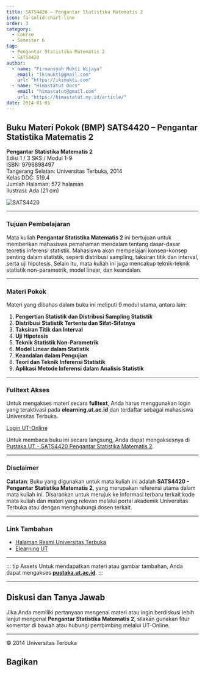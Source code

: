 ```yaml
--- 
title: SATS4420 – Pengantar Statistika Matematis 2
icon: fa-solid:chart-line
order: 3
category:
  - Course
  - Semester 6
tag:
  - Pengantar Statistika Matematis 2
  - SATS4420
author:
  - name: "Firmansyah Mukti Wijaya"
    email: "ikimukti@gmail.com"
    url: "https://ikimukti.com"
  - name: "Himastatut Docs"
    email: "himastatut@gmail.com"
    url: "https://himastatut.my.id/article/"
date: 2014-01-01
--- 
```


## Buku Materi Pokok (BMP) SATS4420 – Pengantar Statistika Matematis 2

**Pengantar Statistika Matematis 2**  
Edisi 1 / 3 SKS / Modul 1-9  
ISBN: 9796898497  
Tangerang Selatan: Universitas Terbuka, 2014  
Kelas DDC: 519.4  
Jumlah Halaman: 572 halaman  
Ilustrasi: Ada (21 cm)

![SATS4420](https://pustaka.ut.ac.id/lib/wp-content/uploads/2017/01/SATS4420.jpg)

--- 

### Tujuan Pembelajaran

Mata kuliah **Pengantar Statistika Matematis 2** ini bertujuan untuk memberikan mahasiswa pemahaman mendalam tentang dasar-dasar teoretis inferensi statistik. Mahasiswa akan mempelajari konsep-konsep penting dalam statistik, seperti distribusi sampling, taksiran titik dan interval, serta uji hipotesis. Selain itu, mata kuliah ini juga mencakup teknik-teknik statistik non-parametrik, model linear, dan keandalan.

--- 

### Materi Pokok

Materi yang dibahas dalam buku ini meliputi 9 modul utama, antara lain:

1. **Pengertian Statistik dan Distribusi Sampling Statistik**
2. **Distribusi Statistik Tertentu dan Sifat-Sifatnya**
3. **Taksiran Titik dan Interval**
4. **Uji Hipotesis**
5. **Teknik Statistik Non-Parametrik**
6. **Model Linear dalam Statistik**
7. **Keandalan dalam Pengujian**
8. **Teori dan Teknik Inferensi Statistik**
9. **Aplikasi Metode Inferensi dalam Analisis Statistik**

--- 

### Fulltext Akses

Untuk mengakses materi secara **fulltext**, Anda harus menggunakan login yang teraktivasi pada **elearning.ut.ac.id** dan terdaftar sebagai mahasiswa Universitas Terbuka.

[Login UT-Online](http://elearning.ut.ac.id)

Untuk membaca buku ini secara langsung, Anda dapat mengaksesnya di [Pustaka UT - SATS4420 Pengantar Statistika Matematis 2](https://pustaka.ut.ac.id/lib/sats4420-pengantar-statistika-matematis-2-2/).

--- 

### Disclaimer

**Catatan**: Buku yang digunakan untuk mata kuliah ini adalah **SATS4420 - Pengantar Statistika Matematis 2**, yang merupakan referensi utama dalam mata kuliah ini. Disarankan untuk merujuk ke informasi terbaru terkait kode mata kuliah dan materi yang relevan melalui portal akademik Universitas Terbuka atau dengan menghubungi dosen terkait.

--- 

### Link Tambahan

- [Halaman Resmi Universitas Terbuka](https://www.ut.ac.id)
- [Elearning UT](http://elearning.ut.ac.id)

--- 

::: tip Assets
Untuk mendapatkan materi atau gambar tambahan, Anda dapat mengakses **[pustaka.ut.ac.id](https://pustaka.ut.ac.id)**.
:::

--- 

## Diskusi dan Tanya Jawab

Jika Anda memiliki pertanyaan mengenai materi atau ingin berdiskusi lebih lanjut mengenai **Pengantar Statistika Matematis 2**, silakan gunakan fitur komentar di bawah atau hubungi pembimbing melalui UT-Online.

--- 

<footer>
  <p>© 2014 Universitas Terbuka</p>
</footer>


## Bagikan
<Share colorful />
<GitContributors />
<GitChangelog />